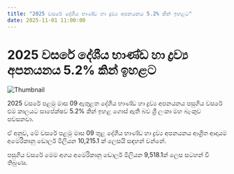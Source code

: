 ```yaml
---
title: "2025 වස‍රේ දේශීය භාණ්ඩ හා ද්‍රව්‍ය අපනයනය 5.2% කින් ඉහළට"
date: 2025-11-01 11:00:00
---
```


# 2025 වස‍රේ දේශීය භාණ්ඩ හා ද්‍රව්‍ය අපනයනය 5.2% කින් ඉහළට

![Thumbnail](https://helakuru.sgp1.cdn.digitaloceanspaces.com/esana/images/lib/export[1].jpg)

2025 වසරේ පළමු මාස 09 ඇතුළත දේශීය භාණ්ඩ හා ද්‍රව්‍ය අපනයනය පසුගිය වසරේ එම කාලයට සාපේක්ෂව 5.2% කින් ඉහළ ගොස් ඇති බව ශ්‍රී ලංකා මහ බැංකුව පවසනවා.

ඒ අනුව, මේ වසරේ පළමු මාස 09 තුළ දේශීය භාණ්ඩ හා ද්‍රව්‍ය අපනයනය ආශ්‍රිත ආදායම අමෙරිකානු ඩොලර් මිලියන 10,215.1 ක් ලෙසයි සඳහන් වන්නේ.

පසුගිය වසරේ මෙම අගය අමෙරිකානු ඩොලර් මිලියන 9,518.1ක් ලෙස සටහන් වී තිබුණා.

